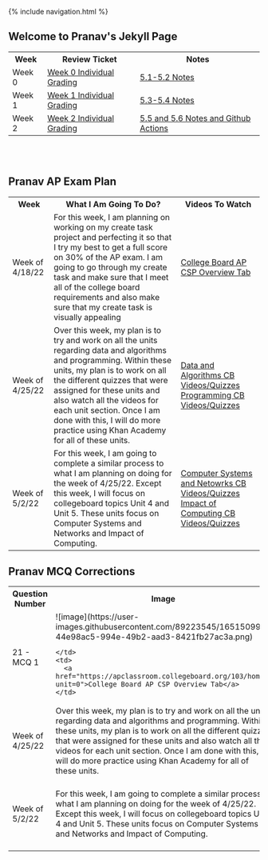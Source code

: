 {% include navigation.html %}

## Welcome to Pranav's Jekyll Page


<table>
  <tr>
    <th>
      Week
    </th>
    <th>
      Review Ticket
    </th>
    <th>
      Notes
    </th>
  </tr>
  <tr>
    <td>
      Week 0
    </td>
    <td>
      <a href="https://github.com/PranavP04/Pranav-Data-Structures-Repository-Tri-3/issues/1">Week 0 Individual Grading</a>
    </td>
    <td>
      <a href="5.1-5.2-Notes">5.1-5.2 Notes</a>
    </td>
  </tr>
  <tr>
    <td>
      Week 1
    </td>
    <td>
      <a href="https://github.com/PranavP04/Pranav-Data-Structures-Repository-Tri-3/issues/2">Week 1 Individual Grading</a>
    </td>
    <td>
      <a href="5.3-5.4-Notes">5.3-5.4 Notes</a>
    </td>
  </tr>
  <tr>
    <td>
      Week 2
    </td>
    <td>
      <a href="https://github.com/PranavP04/Pranav-Data-Structures-Repository-Tri-3/issues/3">Week 2 Individual Grading</a>
    </td>
    <td>
      <a href="5.5-5.6-Notes-and-Github-Actions">5.5 and 5.6 Notes and Github Actions</a>
    </td>
  </tr>
  </table>
  <br>
  </br>
  
  ## Pranav AP Exam Plan
  
  <table>
  <tr>
    <th>
      Week
    </th>
    <th>
      What I Am Going To Do?
    </th>
    <th>
      Videos To Watch
    </th>
  </tr>
  <tr>
    <td>
       Week of 4/18/22
    </td>
    <td>
      For this week, I am planning on working on my create task project and perfecting it so that I try my best to get a full score on 30% of the AP exam. I am going to go through my create task and make sure that I meet all of the college board requirements and also make sure that my create task is visually appealing 
    </td>
    <td>
      <a href="https://apclassroom.collegeboard.org/103/home?unit=0">College Board AP CSP Overview Tab</a>
    </td>
  </tr>
  <tr>
    <td>
      Week of 4/25/22
    </td>
    <td>
      Over this week, my plan is to try and work on all the units regarding data and algorithms and programming. Within these units, my plan is to work on all the different quizzes that were assigned for these units and also watch all the videos for each unit section. Once I am done with this, I will do more practice using Khan Academy for all of these units.
    </td>
    <td>
      <a href="https://apclassroom.collegeboard.org/103/home?unit=2">Data and Algorithms CB Videos/Quizzes</a>
      <a href="https://apclassroom.collegeboard.org/103/home?unit=3">Programming CB Videos/Quizzes</a>
    </td>
  </tr>
  <tr>
    <td>
      Week of 5/2/22
    </td>
    <td>
      For this week, I am going to complete a similar process to what I am planning on doing for the week of 4/25/22. Except this week, I will focus on collegeboard topics Unit 4 and Unit 5. These units focus on Computer Systems and Networks and Impact of Computing.  
    </td>
    <td>
      <a href="https://apclassroom.collegeboard.org/103/home?unit=4">Computer Systems and Netowrks CB Videos/Quizzes</a>
      <a href="https://apclassroom.collegeboard.org/103/home?unit=5">Impact of Computing CB Videos/Quizzes</a>
    </td>
  </tr>
  </table>

## Pranav MCQ Corrections
  
  <table>
  <tr>
    <th>
      Question Number
    </th>
    <th>
      Image
    </th>
    <th>
      Corrections
    </th>
  </tr>
  <tr>
    <td>
      21 - MCQ 1 
    </td>
    <td>
      ![image](https://user-images.githubusercontent.com/89223545/165150990-44e98ac5-994e-49b2-aad3-8421fb27ac3a.png)

    </td>
    <td>
      <a href="https://apclassroom.collegeboard.org/103/home?unit=0">College Board AP CSP Overview Tab</a>
    </td>
  </tr>
  <tr>
    <td>
      Week of 4/25/22
    </td>
    <td>
      Over this week, my plan is to try and work on all the units regarding data and algorithms and programming. Within these units, my plan is to work on all the different quizzes that were assigned for these units and also watch all the videos for each unit section. Once I am done with this, I will do more practice using Khan Academy for all of these units.
    </td>
    <td>
      <a href="https://apclassroom.collegeboard.org/103/home?unit=2">Data and Algorithms CB Videos/Quizzes</a>
      <a href="https://apclassroom.collegeboard.org/103/home?unit=3">Programming CB Videos/Quizzes</a>
    </td>
  </tr>
  <tr>
    <td>
      Week of 5/2/22
    </td>
    <td>
      For this week, I am going to complete a similar process to what I am planning on doing for the week of 4/25/22. Except this week, I will focus on collegeboard topics Unit 4 and Unit 5. These units focus on Computer Systems and Networks and Impact of Computing.  
    </td>
    <td>
      <a href="https://apclassroom.collegeboard.org/103/home?unit=4">Computer Systems and Netowrks CB Videos/Quizzes</a>
      <a href="https://apclassroom.collegeboard.org/103/home?unit=5">Impact of Computing CB Videos/Quizzes</a>
    </td>
  </tr>
  </table>

